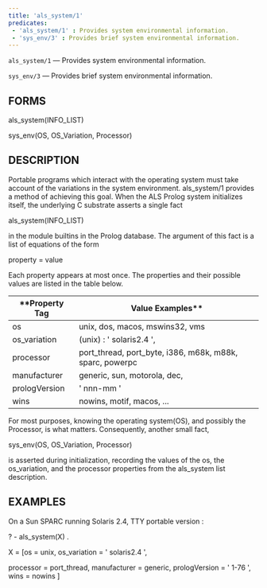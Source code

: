 ```yaml
---
title: 'als_system/1'
predicates:
 - 'als_system/1' : Provides system environmental information.
 - 'sys_env/3' : Provides brief system environmental information.
---
```

`als_system/1` — Provides system environmental information.

`sys_env/3` — Provides brief system environmental information.


## FORMS

als_system(INFO_LIST)

sys_env(OS, OS_Variation, Processor)


## DESCRIPTION

Portable programs which interact with the operating system must take account of the variations in the system environment. als_system/1 provides a method of achieving this goal. When the ALS Prolog system initializes itself, the underlying C substrate asserts a single fact

als_system(INFO_LIST)

in the module builtins in the Prolog database. The argument of this fact is a list of equations of the form

property = value

Each property appears at most once. The properties and their possible values are listed in the table below.




|**Property Tag|Value Examples**|
|-------------|---------------|
| os | unix, dos, macos, mswins32, vms | 
| os_variation |(unix) : ' solaris2.4 ', | 
| processor | port_thread, port_byte, i386, m68k, m88k, sparc, powerpc | 
| manufacturer | generic, sun, motorola, dec, | 
| prologVersion | ' nnn-mm ' | 
| wins | nowins, motif, macos, ... | 


For most purposes, knowing the operating system(OS), and possibly the Processor, is what matters. Consequently, another small fact,


sys_env(OS, OS_Variation, Processor)

is asserted during initialization, recording the values of the os, the os_variation, and the processor properties from the als_system list description.


## EXAMPLES

On a Sun SPARC running Solaris 2.4, TTY portable version :


? - als_system(X) .


X = [os = unix, os_variation = ' solaris2.4 ',

processor = port_thread, manufacturer = generic, prologVersion = ' 1-76 ', wins = nowins ]

